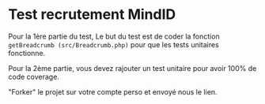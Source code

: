 # Test recrutement MindID

Pour la 1ère partie du test, Le but du test est de coder la fonction `getBreadcrumb (src/Breadcrumb.php)` pour que les tests unitaires fonctionne.

Pour la 2ème partie, vous devez rajouter un test unitaire pour avoir 100% de code coverage.

"Forker" le projet sur votre compte perso et envoyé nous le lien.
